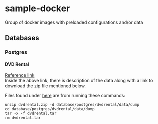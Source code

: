 # sample-docker
Group of docker images with preloaded configurations and/or data

## Databases

### Postgres

#### DVD Rental

[Reference link](https://www.postgresqltutorial.com/postgresql-getting-started/postgresql-sample-database/)  
Inside the above link, there is description of the data along with a link to download the zip file mentioned below.

Files found under [here](database/postgres/dvdrental/data/dump) are from running these commands:  
```shell
unzip dvdrental.zip -d database/postgres/dvdrental/data/dump
cd database/postgres/dvdrental/data/dump
tar -x -f dvdrental.tar
rm dvdrental.tar
```
